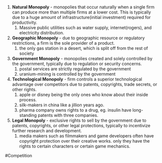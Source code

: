 1. **Natural Monopoly** - monopolies that occur naturally when a single firm can produce more than multiple firms at a lower cost. This is typically due to a huge amount of infrastructure(initial investment) required for productivity.
	1. Massive public utilities such as water supply, internet(rogers), and electricity distribution. 
2. **Geographic Monopoly** - due to geographic resource or regulatory restrictions, a firm is the sole provider of a product.
	1. the only gas station in a desert, which is split off from the rest of society
3. **Government Monopoly** - monopolies created and solely controlled by the government, typically due to regulation or security concerns.
	1. postal services are strictly regulated by the government
	2. uranium-mining is controlled by the government
4. **Technological Monopoly** - firm controls a superior technological advantage over competitors due to patents, copyrights, trade secrets, or other rights.
	1. apple or disney being the only ones who know about their inside process.
	2. silk-makers in china like a jillion years ago.
	3. pharma company owns rights to a drug, eg. insulin have long-standing patents with three companies.
6. **Legal Monopoly** - exclusive rights to sell by the government due to patents, copyrights, or other legal protections, typically to incentivize further research and development.
	1. media makers such as filmmakers and game developers often have copyright protection over their creative works. only they have the rights to certain characters or certain game mechanics.

#Competition